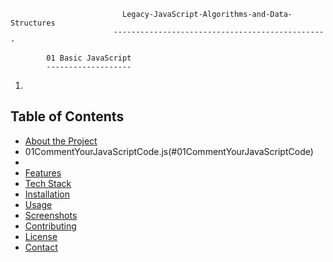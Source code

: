                              Legacy-JavaScript-Algorithms-and-Data-Structures
                           ------------------------------------------------

            01 Basic JavaScript
            -------------------
01. 
## Table of Contents
- [About the Project](#about-the-project)
- 01CommentYourJavaScriptCode.js(#01CommentYourJavaScriptCode)
- 
- [Features](#features)
- [Tech Stack](#tech-stack)
- [Installation](#installation)
- [Usage](#usage)
- [Screenshots](#screenshots)
- [Contributing](#contributing)
- [License](#license)
- [Contact](#contact)
